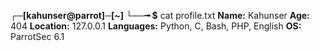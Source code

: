<!--
- 👋 Hi, I’m @Kahunser
- 👀 I’m interested in Offensive Security, Hacking, Pentesting, CTFs.
- 🌱 I’m currently learning Hacking.
- 💞️ I’m looking to collaborate on CTFs
- 📫 How to reach me:
      - Twitter (X): @Kahunser
      - kahunser@proton.me
- 😄 Pronouns: Nigga
- ⚡ Fun fact: Im white
-->

**┌─[kahunser@parrot]**─**[~]**
**└──╼ $** cat profile.txt
**Name:** Kahunser
**Age:** 404
**Location:** 127.0.0.1
**Languages:** Python, C, Bash, PHP, English
**OS:** ParrotSec 6.1

<!--
Kahunser/Kahunser is a ✨ special ✨ repository because its `README.md` (this file) appears on your GitHub profile.
You can click the Preview link to take a look at your changes.
-->
